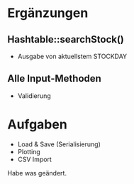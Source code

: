 #  Ergänzungen

## Hashtable::searchStock()
- Ausgabe von aktuellstem STOCKDAY

## Alle Input-Methoden
- Validierung


# Aufgaben
- Load & Save (Serialisierung)
- Plotting
- CSV Import

Habe was geändert.
